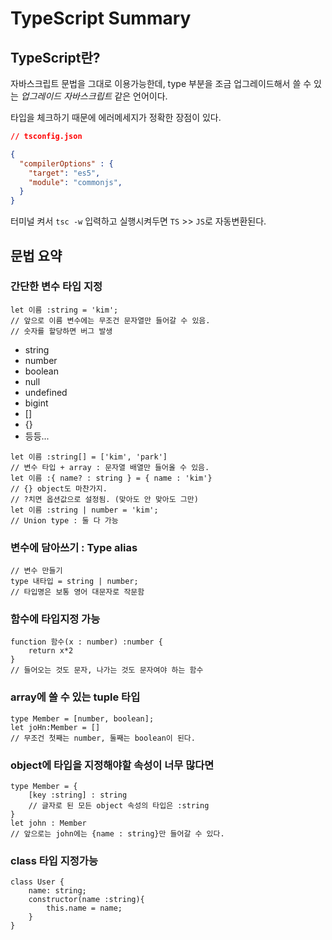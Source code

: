 # TypeScript Summary



## TypeScript란?

자바스크립트 문법을 그대로 이용가능한데, type 부분을 조금 업그레이드해서 쓸 수 있는 *업그레이드 자바스크립트* 같은 언어이다.

타입을 체크하기 때문에 에러메세지가 정확한 장점이 있다.

```json
// tsconfig.json

{   
  "compilerOptions" : {     
    "target": "es5",     
    "module": "commonjs",  
  } 
}
```

터미널 켜서 `tsc -w` 입력하고 실행시켜두면 `TS` >> `JS`로 자동변환된다.



## 문법 요약

### 간단한 변수 타입 지정

```tsx
let 이름 :string = 'kim';
// 앞으로 이름 변수에는 무조건 문자열만 들어갈 수 있음.
// 숫자를 할당하면 버그 발생
```

- string
- number
- boolean
- null
- undefined
- bigint
- []
- {}
- 등등...

```tsx
let 이름 :string[] = ['kim', 'park']
// 변수 타입 + array : 문자열 배열만 들어올 수 있음.
let 이름 :{ name? : string } = { name : 'kim'}
// {} object도 마찬가지.
// ?치면 옵션값으로 설정됨. (맞아도 안 맞아도 그만)
let 이름 :string | number = 'kim';
// Union type : 둘 다 가능
```



### 변수에 담아쓰기 : Type alias

```tsx
// 변수 만들기
type 내타입 = string | number;
// 타입명은 보통 영어 대문자로 작문함
```



### 함수에 타입지정 가능

```tsx
function 함수(x : number) :number {
    return x*2
}
// 들어오는 것도 문자, 나가는 것도 문자여야 하는 함수
```



### array에 쓸 수 있는 tuple 타입

```tsx
type Member = [number, boolean];
let joHn:Member = []
// 무조건 첫째는 number, 둘째는 boolean이 된다.
```



### object에 타입을 지정해야할 속성이 너무 많다면

```tsx
type Member = {
    [key :string] : string
    // 글자로 된 모든 object 속성의 타입은 :string
}
let john : Member
// 앞으로는 john에는 {name : string}만 들어갈 수 있다.
```



### class 타입 지정가능

```tsx
class User {
    name: string;
    constructor(name :string){
        this.name = name;
    }
}
```

